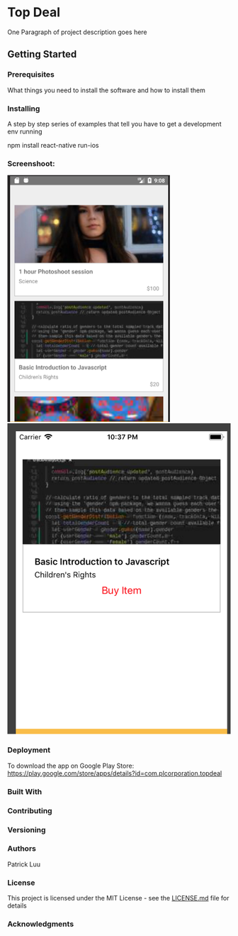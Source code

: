 # Top Deal

One Paragraph of project description goes here

## Getting Started


### Prerequisites

What things you need to install the software and how to install them

### Installing

A step by step series of examples that tell you have to get a development env running

npm install
react-native run-ios

### Screenshoot:
![alt text](https://github.com/patluu66/TopDealReactNative/blob/master/image/screenshoot.png?raw=true)
![alt text](https://github.com/patluu66/TopDealReactNative/blob/master/image/2ndPage.png?raw=true)



### Deployment

To download the app on Google Play Store:
https://play.google.com/store/apps/details?id=com.plcorporation.topdeal

### Built With


### Contributing


### Versioning


### Authors

Patrick Luu

### License

This project is licensed under the MIT License - see the [LICENSE.md](LICENSE.md) file for details

### Acknowledgments

